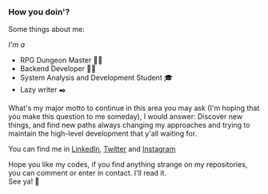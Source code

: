 ### How you doin'?
Some things about me:

*I'm a*
* RPG Dungeon Master 🧙‍♂️
* Backend Developer 🧑‍💻
* System Analysis and Development Student 🎓
* Lazy writer ✒️

What's my major motto to continue in this area you may ask (I'm hoping that you make this question to me someday), I would answer:
Discover new things, and find new paths always changing my approaches and trying to maintain the high-level development that y'all waiting for.

You can find me in
[LinkedIn](http://www.linkedin.com/in/o-davi/),
[Twitter](http://www.twitter.com/_odavi) and
[Instagram](http://www.instagram.com/_o.davi)

Hope you like my codes, if you find anything strange on my repositories, you can comment or enter in contact. I'll read it.\
See ya! 👋

    

